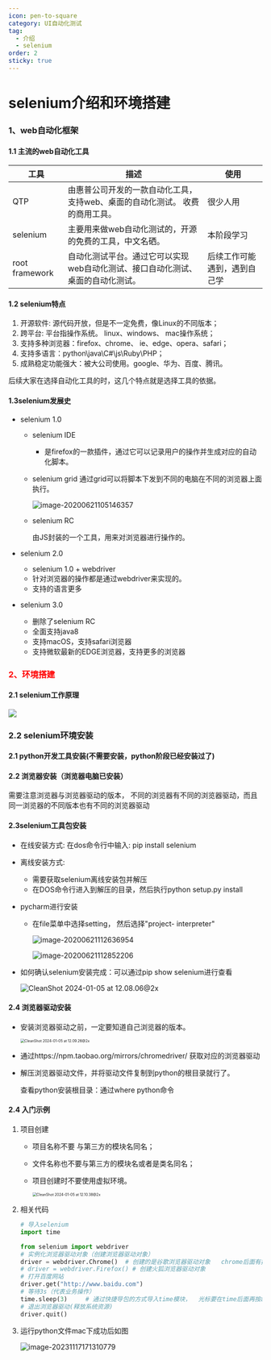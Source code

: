 ```yaml
---
icon: pen-to-square
category: UI自动化测试
tag:
  - 介绍
  - selenium
order: 2
sticky: true
---
```


# selenium介绍和环境搭建

### 1、web自动化框架

#### 1.1 主流的web自动化工具

| 工具           | 描述                                                         | 使用                         |
| -------------- | ------------------------------------------------------------ | ---------------------------- |
| QTP            | 由惠普公司开发的一款自动化工具，支持web、桌面的自动化测试。  收费的商用工具。 | 很少人用                     |
| selenium       | 主要用来做web自动化测试的，开源的免费的工具，中文名硒。      | 本阶段学习                   |
| root framework | 自动化测试平台。通过它可以实现web自动化测试、接口自动化测试、桌面的自动化测试。 | 后续工作可能遇到，遇到自己学 |

#### 1.2 selenium特点

1. 开源软件:  源代码开放，但是不一定免费，像Linux的不同版本；
2. 跨平台:    平台指操作系统。   linux、windows、 mac操作系统；
3. 支持多种浏览器：firefox、chrome、 ie、edge、opera、safari；
4. 支持多语言：python\java\C#\js\Ruby\PHP；
5. 成熟稳定功能强大：被大公司使用。google、华为、百度、腾讯。

后续大家在选择自动化工具的时，这几个特点就是选择工具的依据。

#### 1.3selenium发展史

* selenium 1.0

  * selenium IDE 

    * 是firefox的一款插件，通过它可以记录用户的操作并生成对应的自动化脚本。

  * selenium grid     通过grid可以将脚本下发到不同的电脑在不同的浏览器上面执行。

    ![image-20200621105146357](https://hk-docs.oss-cn-chengdu.aliyuncs.com/SoftwareTest/AutomatedTest/202401031514404.png)

  * selenium RC

    由JS封装的一个工具，用来对浏览器进行操作的。

* selenium 2.0 

  * selenium 1.0 + webdriver 
  * 针对浏览器的操作都是通过webdriver来实现的。
  * 支持的语言更多

* selenium 3.0 

  * 删除了selenium RC
  * 全面支持java8 
  * 支持macOS，支持safari浏览器
  * 支持微软最新的EDGE浏览器，支持更多的浏览器

### <font color=red>2、环境搭建</font>

#### 2.1 selenium工作原理

![ ](https://hk-docs.oss-cn-chengdu.aliyuncs.com/SoftwareTest/AutomatedTest/202401031514827.png)

### 2.2 selenium环境安装

#### 2.1 python开发工具安装(不需要安装，python阶段已经安装过了)

#### 2.2 浏览器安装（浏览器电脑已安装）

需要注意浏览器与浏览器驱动的版本， 不同的浏览器有不同的浏览器驱动，而且同一浏览器的不同版本也有不同的浏览器驱动

#### 2.3selenium工具包安装

* 在线安装方式:   在dos命令行中输入:  pip install selenium

* 离线安装方式:   

  * 需要获取selenium离线安装包并解压
  * 在DOS命令行进入到解压的目录，然后执行python setup.py install 

* pycharm进行安装

  * 在file菜单中选择setting， 然后选择"project- interpreter"

    ![image-20200621112636954](https://hk-docs.oss-cn-chengdu.aliyuncs.com/SoftwareTest/AutomatedTest/202401031514777.png)

    ![image-20200621112852206](https://hk-docs.oss-cn-chengdu.aliyuncs.com/SoftwareTest/AutomatedTest/202401031519939.png)

* 如何确认selenium安装完成：可以通过pip show selenium进行查看

  ![CleanShot 2024-01-05 at 12.08.06@2x](https://hk-docs.oss-cn-chengdu.aliyuncs.com/SoftwareTest/AutomatedTest/202401051208122.png)

#### 2.4 浏览器驱动安装

* 安装浏览器驱动之前，一定要知道自己浏览器的版本。

  <img src="https://hk-docs.oss-cn-chengdu.aliyuncs.com/SoftwareTest/AutomatedTest/202401051209428.png" alt="CleanShot 2024-01-05 at 12.09.26@2x" style="zoom:50%;" />

* 通过https://npm.taobao.org/mirrors/chromedriver/   获取对应的浏览器驱动

* 解压浏览器驱动文件，并将驱动文件复制到python的根目录就行了。

  查看python安装根目录：通过where python命令

  

#### 2.4 入门示例

1. 项目创建

   - 项目名称不要 与第三方的模块名同名；

   - 文件名称也不要与第三方的模块名或者是类名同名；

   - 项目创建时不要使用虚拟环境。

     <img src="https://hk-docs.oss-cn-chengdu.aliyuncs.com/SoftwareTest/AutomatedTest/202401051211182.png" alt="CleanShot 2024-01-05 at 12.10.38@2x" style="zoom:50%;" />

2. 相关代码

   ```python
   # 导入selenium
   import time
   
   from selenium import webdriver
   # 实例化浏览器驱动对象（创建浏览器驱动对象）
   driver = webdriver.Chrome()  # 创建的是谷歌浏览器驱动对象   chrome后面有括号，而且第一个字母要大写
   # driver = webdriver.Firefox() # 创建火狐浏览器驱动对象
   # 打开百度网站
   driver.get("http://www.baidu.com")
   # 等待3s（代表业务操作）
   time.sleep(3)     # 通过快捷导包的方式导入time模块，  光标要在time后面再按alt+enter
   # 退出浏览器驱动(释放系统资源)
   driver.quit()
   ```

3. 运行python文件mac下成功后如图

   ![image-20231117171310779](https://hk-docs.oss-cn-chengdu.aliyuncs.com/SoftwareTest/AutomatedTest/202401051212977.png)



